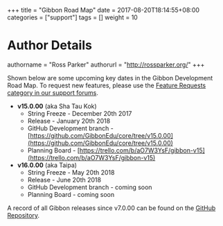 +++
title = "Gibbon Road Map"
date = 2017-08-20T18:14:55+08:00
categories = ["support"]
tags = []
weight = 10
# Author Details
authorname = "Ross Parker"
authorurl = "http://rossparker.org/"
+++

Shown below are some upcoming key dates in the Gibbon Development Road Map. To request new features, please use the [Feature Requests category in our support forums](https://ask.gibbonedu.org/categories/feature-requests).

*   __v15.0.00__ (aka Sha Tau Kok)
    *   String Freeze - December 20th 2017
    *   Release - January 20th 2018
    *   GitHub Development branch - [https://github.com/GibbonEdu/core/tree/v15.0.00](https://github.com/GibbonEdu/core/tree/v15.0.00)
    *   Planning Board - [https://trello.com/b/aO7W3YsF/gibbon-v15](https://trello.com/b/aO7W3YsF/gibbon-v15)
*   __v16.0.00__ (aka <span class="_Xbe">Taipa</span>)
    *   String Freeze - May 20th 2018
    *   Release - June 20th 2018
    *   GitHub Development branch - coming soon
    *   Planning Board - coming soon


A record of all Gibbon releases since v7.0.00 can be found on the [GitHub Repository](https://github.com/GibbonEdu/core/releases).
